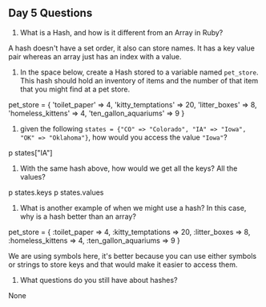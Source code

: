## Day 5 Questions

1. What is a Hash, and how is it different from an Array in Ruby?

A hash doesn't have a set order, it also can store names.  It has a key value pair whereas an array just has an index with a value.

1. In the space below, create a Hash stored to a variable named `pet_store`.  This hash should hold an inventory of items and the number of that item that you might find at a pet store.

pet_store = {
          'toilet_paper' => 4,
          'kitty_temptations' => 20,
          'litter_boxes' => 8,
          'homeless_kittens' => 4,
          'ten_gallon_aquariums' => 9
        }

1. given the following `states = {"CO" => "Colorado", "IA" => "Iowa", "OK" => "Oklahoma"}`, how would you access the value `"Iowa"`?

p states["IA"]



1. With the same hash above, how would we get all the keys?  All the values?

p states.keys
p states.values



1. What is another example of when we might use a hash?  In this case, why is a hash better than an array?

pet_store = {
          :toilet_paper => 4,
          :kitty_temptations => 20,
          :litter_boxes => 8,
          :homeless_kittens => 4,
          :ten_gallon_aquariums => 9
        }

We are using symbols here, it's better because you can use either symbols or strings to store keys and that would make it easier to access them.

1. What questions do you still have about hashes?

None
